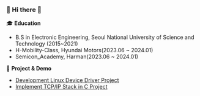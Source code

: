 ### 👋 Hi there 👋


<!--
**RiHyeonKIM/RiHyeonKIM** is a ✨ _special_ ✨ repository because its `README.md` (this file) appears on your GitHub profile.

Here are some ideas to get you started:

- 🔭 I’m currently working on ...
- 🌱 I’m currently learning ...
- 👯 I’m looking to collaborate on ...
- 🤔 I’m looking for help with ...
- 💬 Ask me about ...
- 📫 How to reach me: gymoon10@naver.com
- 😄 Pronouns: ...
- ⚡ Fun fact: ...
-->

🎓 **Education** 
   
 - B.S in Electronic Engineering, Seoul National University of Science and Technology (2015~2021)
 - H-Mobility-Class, Hyundai Motors(2023.06 ~ 2024.01)
 - Semicon_Academy, Harman(2023.06 ~ 2024.01)


🌱 **Project & Demo** 
 - [Development Linux Device Driver Project](https://github.com/dlgus8648/Linux_device_driver)
 - [Implement TCP/IP Stack in C Project](https://github.com/dlgus8648/TCP-IP_stack_practice)





